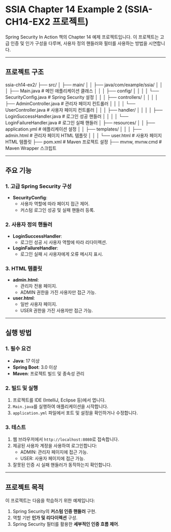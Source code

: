 # SSIA Chapter 14 Example 2 (SSIA-CH14-EX2 프로젝트)

Spring Security In Action 책의 Chapter 14 예제 프로젝트입니다. 이 프로젝트는 고급 인증 및 인가 구성을 다루며, 사용자 정의 핸들러와 필터를 사용하는 방법을 시연합니다.

---

## 프로젝트 구조
ssia-ch14-ex2/ ├── src/ │ ├── main/ │ │ ├── java/com/example/ssia/ │ │ │ ├── Main.java # 메인 애플리케이션 클래스 │ │ │ ├── config/ │ │ │ │ └── SecurityConfig.java # Spring Security 설정 │ │ │ ├── controllers/ │ │ │ │ ├── AdminController.java # 관리자 페이지 컨트롤러 │ │ │ │ └── UserController.java # 사용자 페이지 컨트롤러 │ │ │ ├── handler/ │ │ │ │ ├── LoginSuccessHandler.java # 로그인 성공 핸들러 │ │ │ │ └── LoginFailureHandler.java # 로그인 실패 핸들러 │ ├── resources/ │ │ ├── application.yml # 애플리케이션 설정 │ │ ├── templates/ │ │ │ ├── admin.html # 관리자 페이지 HTML 템플릿 │ │ │ └── user.html # 사용자 페이지 HTML 템플릿 ├── pom.xml # Maven 프로젝트 설정 ├── mvnw, mvnw.cmd # Maven Wrapper 스크립트

---

## 주요 기능

### 1. **고급 Spring Security 구성**
- **SecurityConfig**:
  - 사용자 역할에 따라 페이지 접근 제어.
  - 커스텀 로그인 성공 및 실패 핸들러 등록.

### 2. **사용자 정의 핸들러**
- **LoginSuccessHandler**:
  - 로그인 성공 시 사용자 역할에 따라 리다이렉션.
- **LoginFailureHandler**:
  - 로그인 실패 시 사용자에게 오류 메시지 표시.

### 3. **HTML 템플릿**
- **admin.html**:
  - 관리자 전용 페이지.
  - ADMIN 권한을 가진 사용자만 접근 가능.
- **user.html**:
  - 일반 사용자 페이지.
  - USER 권한을 가진 사용자만 접근 가능.

---

## 실행 방법

### 1. **필수 요건**
- **Java**: 17 이상
- **Spring Boot**: 3.0 이상
- **Maven**: 프로젝트 빌드 및 종속성 관리

### 2. **빌드 및 실행**
1. 프로젝트를 IDE (IntelliJ, Eclipse 등)에서 엽니다.
2. `Main.java`를 실행하여 애플리케이션을 시작합니다.
3. `application.yml` 파일에서 포트 및 설정을 확인하거나 수정합니다.

### 3. **테스트**
1. 웹 브라우저에서 `http://localhost:8080`로 접속합니다.
2. 제공된 사용자 계정을 사용하여 로그인합니다:
   - ADMIN: 관리자 페이지에 접근 가능.
   - USER: 사용자 페이지에 접근 가능.
3. 잘못된 인증 시 실패 핸들러가 동작하는지 확인합니다.

---

## 프로젝트 목적

이 프로젝트는 다음을 학습하기 위한 예제입니다:
1. Spring Security의 **커스텀 인증 핸들러** 구현.
2. 역할 기반 **인가 및 리다이렉션** 구성.
3. Spring Security 필터를 활용한 **세부적인 인증 흐름 제어**.
